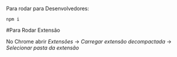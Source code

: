 Para rodar para Desenvolvedores:

`npm i`

#Para Rodar Extensão

No Chrome abrir _Extensões_ -> _Carregar extensão decompactada_ -> _Selecionar pasta da extensão_

